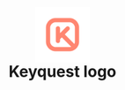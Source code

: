 <p align="center" style="margin-bottom: 0px !important;">
  <img width="100" src="https://github.com/keyquesttech/Encalave/blob/main/imgs/nbgicon.png?raw=true" alt="Keyquest logo" align="center">
</p>
<h1 align="center" style="margin-top: 0px;">Keyquest logo</h1>

